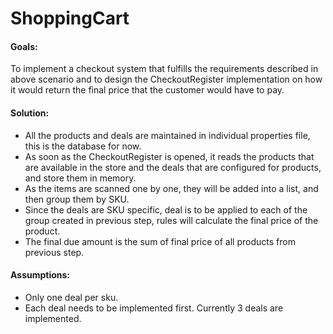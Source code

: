 # ShoppingCart

#### Goals:
To implement a checkout system that fulfills the requirements described in above scenario and to design the CheckoutRegister implementation on how it would return the final price that the customer would have to pay.

#### Solution:
- All the products and deals are maintained in individual properties file, this is the database for now.
- As soon as the CheckoutRegister is opened, it reads the products that are available in the store and the deals that are configured for products, and store them in memory.
- As the items are scanned one by one, they will be added into a list, and then group them by SKU.
- Since the deals are SKU specific, deal is to be applied to each of the group created in previous step, rules will calculate the final price of the product.
- The final due amount is the sum of final price of all products from previous step.

#### Assumptions:
- Only one deal per sku.
- Each deal needs to be implemented first. Currently 3 deals are implemented.
